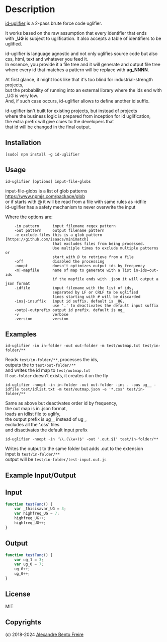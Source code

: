 # Description

[id-uglifier](https://www.devtoix.com/en/projects/id-uglifier) is a 2-pass brute force code uglifier.  
  
It works based on the raw assumption that every identifier that ends  
with **_UG** is subject to uglification. It also accepts a table of identifiers to be uglified.  
  
id-uglifier is language agnostic and not only uglifies source code but also  
css, html, text and whatever you feed it.  
In essence, you provide it a file tree and it will generate and output file tree  
where every id that matches a pattern will be replace with **ug_NNNN**. 
  
At first glance, it might look like that it's too blind for industrial-strength projects,  
but the probability of running into an external library where the ids end with _UG is very low.  
And, if such case occurs, id-uglifier allows to define another id suffix.
  
id-uglifier isn't built for existing projects, but instead of projects  
where the business logic is prepared from inception for id uglification,  
the extra prefix will give clues to the developers that  
that id will be changed in the final output.  

## Installation

`[sudo] npm install -g id-uglifier`  

## Usage

`id-uglifier [options] input-file-globs`

input-file-globs is a list of glob patterns https://www.npmjs.com/package/glob  
or if starts with @ it will be read from a file with same rules as -idfile  
id-uglifier has a safety mechanism to never overwrite the input  
  
Where the options are:  
```
    -in pattern      input filename regex pattern  
    -out pattern     output filename pattern  
    -e exclude-files this is a glob pattern [https://github.com/isaacs/minimatch]  
                     that excludes files from being processed.  
                     Use multiple times to exclude multiple patterns or  
                     start with @ to retrieve from a file  
    -off             disabled the processing  
    -noopt           doesn't optimizes output ids by frequency  
    -m|-mapfile      name of map to generate with a list in-ids=out-ids  
                     if the mapfile ends with .json it will output a json format  
    -idfile          input filename with the list of ids,  
                     separated by LF or CRLF to be uglified  
                     lines starting with # will be discarded  
    -ins|-insuffix   input id suffix. default is _UG.  
                     use '.' to deactivates the default input suffix  
    -outp|-outprefix output id prefix. default is ug_  
    -v               verbose  
    -version         version  
```

## Examples

`id-uglifier -in in-folder -out out-folder -m test/outmap.txt test/in-folder/**`  

Reads `test/in-folder/**`, processes the ids,  
outputs the to `test/out-folder/**`  
and writes the id map to `test/outmap.txt`  
If `out-folder` doesn't exists, it creates it on the fly  

`id-uglifier -noopt -in in-folder -out out-folder -ins . -ous ug__ -idfile test/idlist.txt -m test/outmap.json -e '*.css' test/in-folder/**`  

Same as above but deactivates order id by frequency,  
the out map is in .json format,  
loads an idlist file to uglify,  
the output prefix is ug__ instead of ug_,  
excludes all the '.css' files  
and disactivates the default input prefix  

`id-uglifier -noopt -in '\\.(\\w+)$' -out '.out.$1' test/in-folder/**`  

Writes the output to the same folder but adds  .out to the extension  
input is ``test/in-folder/**``  
output will be `test/in-folder/test-input.out.js`  

## Example Input/Output

## Input

```javascript
function testFunc() {  
    var _thisisavar_UG = 3;  
    var highfreq_UG = 7;  
    highfreq_UG++;  
    highfreq_UG++;  
}
```

## Output

```javascript
function testFunc() {  
    var ug_1 = 3;  
    var ug_0 = 7;  
    ug_0++;  
    ug_0++;  
}
```

## License

MIT

## Copyrights

(c) 2018-2024 [Alexandre Bento Freire](https://www.a-bentofreire.com)